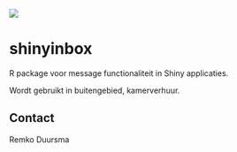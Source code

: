 ![](https://badgen.net/badge/shintolabs/production/green)
# shinyinbox

R package voor message functionaliteit in Shiny applicaties.


Wordt gebruikt in buitengebied, kamerverhuur.


## Contact

Remko Duursma
